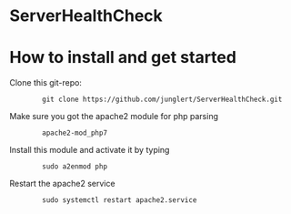 # ServerHealthCheck

# How to install and get started
  
  Clone this git-repo: 
  
            git clone https://github.com/junglert/ServerHealthCheck.git
            
  Make sure you got the apache2 module for php parsing
  
            apache2-mod_php7
     
  Install this module and activate it by typing
  
            sudo a2enmod php
            
  Restart the apache2 service
  
            sudo systemctl restart apache2.service
            
           
         
